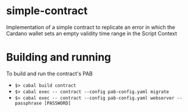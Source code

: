 # simple-contract
Implementation of a simple contract to replicate an error in which the Cardano wallet sets an empty validity time range in the Script Context
# Building and running
To build and run the contract's PAB
- `$> cabal build contract`
- `$> cabal exec -- contract --config pab-config.yaml migrate`
- `$> cabal exec -- contract --config pab-config.yaml webserver --passphrase [PASSWORD]`
